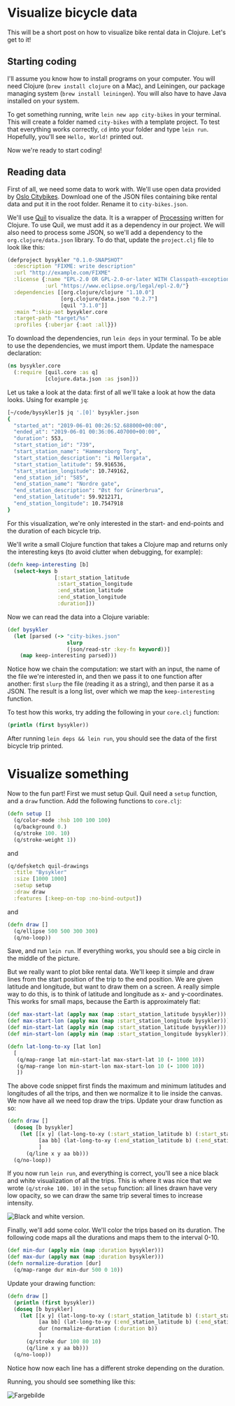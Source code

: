 # Visualize bicycle data

This will be a short post on how to visualize bike rental data in Clojure. Let's get to it!

## Starting coding

I'll assume you know how to install programs on your computer. You will need Clojure (`brew install clojure` on a Mac), and Leiningen, our package managing system (`brew install leiningen`). You will also have to have Java installed on your system.

To get something running, write `lein new app city-bikes` in your terminal. This will create a folder named `city-bikes` with a template project. To test that everything works correctly, `cd` into your folder and type `lein run`. Hopefully, you'll see `Hello, World!` printed out.

Now we're ready to start coding!

## Reading data

First of all, we need some data to work with. We'll use open data provided by [Oslo Citybikes](https://oslobysykkel.no/apne-data/historisk). Download one of the JSON files containing bike rental data and put it in the root folder. Rename it to `city-bikes.json`.

We'll use [Quil](https://github.com/quil/quil) to visualize the data. It is a wrapper of [Processing](https://processing.org/) written for Clojure. To use Quil, we must add it as a dependency in our project. We will also need to process some JSON, so we'll add a dependency to the `org.clojure/data.json` library. To do that, update the `project.clj` file to look like this:
```clj
(defproject bysykler "0.1.0-SNAPSHOT"
  :description "FIXME: write description"
  :url "http://example.com/FIXME"
  :license {:name "EPL-2.0 OR GPL-2.0-or-later WITH Classpath-exception-2.0"
            :url "https://www.eclipse.org/legal/epl-2.0/"}
  :dependencies [[org.clojure/clojure "1.10.0"]
                 [org.clojure/data.json "0.2.7"]
                 [quil "3.1.0"]]
  :main ^:skip-aot bysykler.core
  :target-path "target/%s"
  :profiles {:uberjar {:aot :all}})
```

To download the dependencies, run `lein deps` in your terminal. To be able to use the dependencies, we must import them. Update the namespace declaration:

```clj
(ns bysykler.core
  (:require [quil.core :as q]
            [clojure.data.json :as json]))
```

Let us take a look at the data: first of all we'll take a look at how the data looks. Using for example `jq`:
```zsh
[~/code/bysykler]$ jq '.[0]' bysykler.json
{
  "started_at": "2019-06-01 00:26:52.688000+00:00",
  "ended_at": "2019-06-01 00:36:06.407000+00:00",
  "duration": 553,
  "start_station_id": "739",
  "start_station_name": "Hammersborg Torg",
  "start_station_description": "i Møllergata",
  "start_station_latitude": 59.916536,
  "start_station_longitude": 10.749162,
  "end_station_id": "585",
  "end_station_name": "Nordre gate",
  "end_station_description": "Øst for Grünerbrua",
  "end_station_latitude": 59.9212171,
  "end_station_longitude": 10.7547918
}
```

For this visualization, we're only interested in the start- and end-points and the duration of each bicycle trip.

We'll write a small Clojure function that takes a Clojure map and returns only the interesting keys (to avoid clutter when debugging, for example):

```clj
(defn keep-interesting [b]
  (select-keys b
               [:start_station_latitude
                :start_station_longitude
                :end_station_latitude
                :end_station_longitude
                :duration]))
```

Now we can read the data into a Clojure variable:
```clj
(def bysykler
  (let [parsed (-> "city-bikes.json"
                   slurp
                   (json/read-str :key-fn keyword))]
    (map keep-interesting parsed)))
```

Notice how we chain the computation: we start with an input, the name of the file we're interested in, and then we pass it to one function after another: first `slurp` the file (reading it as a string), and then parse it as a JSON. The result is a long list, over which we map the `keep-interesting` function.

To test how this works, try adding the following in your `core.clj` function:

```clj
(println (first bysykler))
```

After running `lein deps && lein run`, you should see the data of the first bicycle trip printed.

# Visualize something

Now to the fun part! First we must setup Quil. Quil need a `setup` function, and a `draw` function. Add the following functions to `core.clj`:

```clj
(defn setup []
  (q/color-mode :hsb 100 100 100)
  (q/background 0.)
  (q/stroke 100. 10)
  (q/stroke-weight 1))
```

and

```clj
(q/defsketch quil-drawings
  :title "Bysykler"
  :size [1000 1000]
  :setup setup
  :draw draw
  :features [:keep-on-top :no-bind-output])
```

and

```clj
(defn draw []
  (q/ellipse 500 500 300 300)
  (q/no-loop))
```

Save, and run `lein run`. If everything works, you should see a big circle in the middle of the picture.

But we really want to plot bike rental data. We'll keep it simple and draw lines from the start position of the trip to the end position. We are given latitude and longitude, but want to draw them on a screen. A really simple way to do this, is to think of latitude and longitude as x- and y-coordinates. This works for small maps, because the Earth is approximately flat:

```clj
(def max-start-lat (apply max (map :start_station_latitude bysykler)))
(def max-start-lon (apply max (map :start_station_longitude bysykler)))
(def min-start-lat (apply min (map :start_station_latitude bysykler)))
(def min-start-lon (apply min (map :start_station_longitude bysykler)))

(defn lat-long-to-xy [lat lon]
  [
   (q/map-range lat min-start-lat max-start-lat 10 (- 1000 10))
   (q/map-range lon min-start-lon max-start-lon 10 (- 1000 10))
   ])
```

The above code snippet first finds the maximum and minimum latitudes and longitudes of all the trips, and then we normalize it to lie inside the canvas. We now have all we need top draw the trips. Update your draw function as so:

```clj
(defn draw []
  (doseq [b bysykler]
    (let [[x y] (lat-long-to-xy (:start_station_latitude b) (:start_station_longitude b))
          [aa bb] (lat-long-to-xy (:end_station_latitude b) (:end_station_longitude b))
          ]
      (q/line x y aa bb)))
  (q/no-loop))
```

If you now run `lein run`, and everything is correct, you'll see a nice black and white visualization of all the trips. This is where it was nice that we wrote `(q/stroke 100. 10)` in the `setup` function: all lines drawn have very low opacity, so we can draw the same trip several times to increase intensity.

![Black and white version.](https://user-images.githubusercontent.com/1738405/70390304-269af880-19ca-11ea-9519-0a9b7c959c81.png)

Finally, we'll add some color. We'll color the trips based on its duration. The following code maps all the durations and maps them to the interval 0-10.

```clj
(def min-dur (apply min (map :duration bysykler)))
(def max-dur (apply max (map :duration bysykler)))
(defn normalize-duration [dur]
  (q/map-range dur min-dur 500 0 10))
```

Update your drawing function:

```clj
(defn draw []
  (println (first bysykler))
  (doseq [b bysykler]
    (let [[x y] (lat-long-to-xy (:start_station_latitude b) (:start_station_longitude b))
          [aa bb] (lat-long-to-xy (:end_station_latitude b) (:end_station_longitude b))
          dur (normalize-duration (:duration b))
          ]
      (q/stroke dur 100 80 10)
      (q/line x y aa bb)))
  (q/no-loop))
```

Notice how now each line has a different stroke depending on the duration. 

Running, you should see something like this:

![Fargebilde](https://user-images.githubusercontent.com/1738405/70390294-1c78fa00-19ca-11ea-9e7a-5c77d893bb1b.png)
